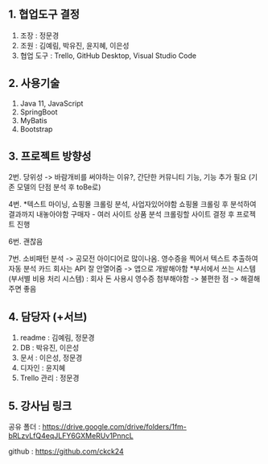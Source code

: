 ## 1. 협업도구 결정
1) 조장 : 정문경
2) 조원 : 김예림, 박유진, 윤지혜, 이은성
3) 협업 도구 : Trello, GitHub Desktop, Visual Studio Code
## 2. 사용기술
1) Java 11, JavaScript
2) SpringBoot
3) MyBatis
4) Bootstrap
## 3. 프로젝트 방향성
2번. 당위성 -> 바람개비를 써야하는 이유?, 간단한 커뮤니티 기능, 기능 추가 필요 (기존 모델의 단점 분석 후 toBe로)

4번. *텍스트 마이닝, 쇼핑몰 크롤링 분석, 사업자있어야함
쇼핑몰 크롤링 후 분석하여 결과까지 내놓아야함
구매자 - 여러 사이트 상품 분석
크롤링할 사이트 결정 후 프로젝트 진행

6번. 괜찮음

7번. 소비패턴 분석 -> 공모전 아이디어로 많이나옴.
영수증을 찍어서 텍스트 추출하여 자동 분석
카드 회사는 API 잘 안열어줌 -> 앱으로 개발해야함
*부서에서 쓰는 시스템 (부서별 비용 처리 시스템) : 회사 돈 사용시 영수증 첨부해야함 -> 불편한 점 -> 해결해주면 좋음

## 4. 담당자 (+서브)
1) readme : 김예림, 정문경
2) DB : 박유진, 이은성
3) 문서 : 이은성, 정문경
4) 디자인 : 윤지혜
5) Trello 관리 : 정문경
## 5. 강사님 링크
공유 폴더 : https://drive.google.com/drive/folders/1fm-bRLzvLfQ4eqJLFY6GXMeRUv1PnncL

github : https://github.com/ckck24
